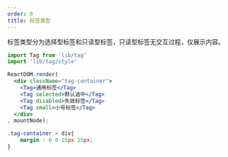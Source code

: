 ```yaml
---
order: 0
title: 标签类型
---
```


标签类型分为选择型标签和只读型标签，只读型标签无交互过程，仅展示内容。

````jsx
import Tag from 'lib/tag'
import 'lib/tag/style'

ReactDOM.render(
  <div className="tag-container">
    <Tag>通用标签</Tag>
    <Tag selected>默认选中</Tag>
    <Tag disabled>失效标签</Tag>
    <Tag small>小号标签</Tag>
  </div>
, mountNode);
````

````css
.tag-container > div{
    margin : 0 0 15px 15px; 
}
````
